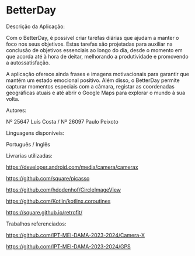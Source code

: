 # BetterDay

Descrição da Aplicação:

Com o BetterDay, é possível criar tarefas diárias que ajudam a manter o foco nos seus objetivos. Estas tarefas são projetadas para auxiliar na conclusão de objetivos essenciais ao longo do dia, desde o momento em que acorda até à hora de deitar, melhorando a produtividade e promovendo a autossatisfação.

A aplicação oferece ainda frases e imagens motivacionais para garantir que mantém um estado emocional positivo. Além disso, o BetterDay permite capturar momentos especiais com a câmara, registar as coordenadas geográficas atuais e até abrir o Google Maps para explorar o mundo à sua volta.


Autores:

Nº 25647 Luís Costa /
Nº 26097 Paulo Peixoto


Linguagens disponíveis:

Português / Inglês


Livrarias utilizadas:

https://developer.android.com/media/camera/camerax

https://github.com/square/picasso

https://github.com/hdodenhof/CircleImageView

https://github.com/Kotlin/kotlinx.coroutines

https://square.github.io/retrofit/


Trabalhos referenciados:

https://github.com/IPT-MEI-DAMA-2023-2024/Camera-X

https://github.com/IPT-MEI-DAMA-2023-2024/GPS
